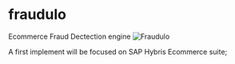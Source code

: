 # fraudulo
Ecommerce Fraud Dectection engine
![Fraudulo](http://s7.postimg.org/emxs217gr/fraudulo.png)

A first implement will be focused on SAP Hybris Ecommerce suite;
